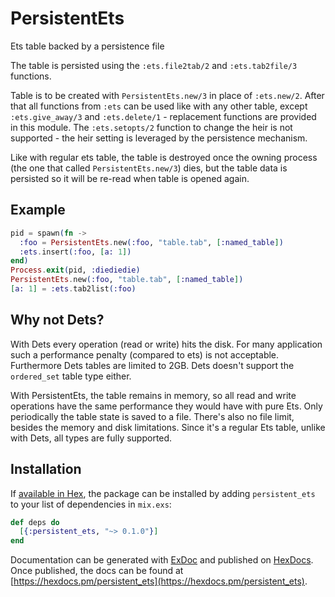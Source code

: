 # PersistentEts

Ets table backed by a persistence file

The table is persisted using the `:ets.file2tab/2` and `:ets.tab2file/3`
functions.

Table is to be created with `PersistentEts.new/3` in place of `:ets.new/2`.
After that all functions from `:ets` can be used like with any other table,
except `:ets.give_away/3` and `:ets.delete/1` - replacement functions are
provided in this module. The `:ets.setopts/2` function to change the heir
is not supported - the heir setting is leveraged by the persistence mechanism.

Like with regular ets table, the table is destroyed once the owning process
(the one that called `PersistentEts.new/3`) dies, but the table data is persisted
so it will be re-read when table is opened again.

## Example

```elixir
pid = spawn(fn -> 
  :foo = PersistentEts.new(:foo, "table.tab", [:named_table])
  :ets.insert(:foo, [a: 1])
end)
Process.exit(pid, :diediedie)
PersistentEts.new(:foo, "table.tab", [:named_table])
[a: 1] = :ets.tab2list(:foo)
```

## Why not Dets?

With Dets every operation (read or write) hits the disk. For many application such a performance penalty (compared to ets) is not acceptable. Furthermore Dets tables are limited to 2GB. Dets doesn't support the `ordered_set` table type either.

With PersistentEts, the table remains in memory, so all read and write operations have the same performance they would have with pure Ets. Only periodically the table state is saved to a file. There's also no file limit, besides the memory and disk limitations. Since it's a regular Ets table, unlike with Dets, all types are fully supported.

## Installation

If [available in Hex](https://hex.pm/docs/publish), the package can be installed
by adding `persistent_ets` to your list of dependencies in `mix.exs`:

```elixir
def deps do
  [{:persistent_ets, "~> 0.1.0"}]
end
```

Documentation can be generated with [ExDoc](https://github.com/elixir-lang/ex_doc)
and published on [HexDocs](https://hexdocs.pm). Once published, the docs can
be found at [https://hexdocs.pm/persistent_ets](https://hexdocs.pm/persistent_ets).

